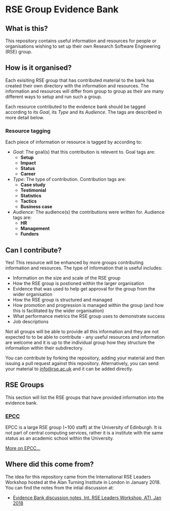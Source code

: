 # RSE Group Evidence Bank

## What is this?

This repository contains useful information and resources for people or organisations wishing to
set up their own Research Software Engineering (RSE) group.

## How is it organised?

Each exisiting RSE group that has contributed material to the bank has created their own directory
with the information and resources. The information and resources will differ from group to 
group as their are many different ways to setup and run such a group.

Each resource contributed to the evidence bank should be tagged according to its *Goal*, its
*Type* and its *Audience*. The tags are described in more detail below.

### Resource tagging

Each piece of information or resource is tagged by according to:

* *Goal*: The goal(s) that this contribution is relevent to. Goal tags are:
  - **Setup**
  - **Impact**
  - **Status**
  - **Career**
* *Type*: The type of contribution. Contribution tags are:
  - **Case study**
  - **Testimonial**
  - **Statistics**
  - **Tactics**
  - **Business case**
* *Audience*: The audience(s) the contributions were written for. Audience tags are:
  - **HR**
  - **Management**
  - **Funders**

## Can I contribute?

Yes! This resource will be enhanced by more groups contributing information and resources. The
type of information that is useful includes:

* Information on the size and scale of the RSE group
* How the RSE group is postioned within the larger organisation
* Evidence that was used to help get approval for the group from the wider organisation
* How the RSE group is structured and managed
* How promotion and progression is managed within the group (and how this is facilitated by the wider organisation)
* What performance metrics the RSE group uses to demonstrate success
* Job descriptions

Not all groups will be able to provide all this information and they are not expected to to be
able to contribute - any useful resources and information are welcome and it is up to the 
individual group how they structure the information within their subdirectory.

You can contribute by forking the repository, adding your material and then issuing a pull 
request against this repository. Alternatively, you can send your material to
[info@rse.ac.uk](mailto:info@rse.ac.uk) and it can be added directly.

## RSE Groups

This section will list the RSE groups that have provided information into the evidence bank.

### [EPCC](EPCC/)

EPCC is a large RSE group (~100 staff) at the University of Edinburgh. It is not part of central computing services, rather it is a institute with the same status as an academic school within the University.

[More on EPCC...](EPCC/)

## Where did this come from?

The idea for this repository came from the International RSE Leaders Workshop hosted at the
Alan Turning Institute in London in January 2018. You can find the notes from the intial 
discussion at:

* [Evidence Bank discussion notes, Int. RSE Leaders Workshop, ATI, Jan 2018](discussion/Notes_IntRSEWorkshop_Jan2018.md)

